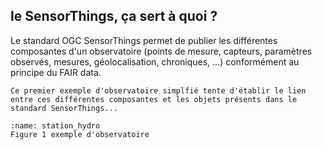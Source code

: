 ## le SensorThings, ça sert à quoi ?
Le standard OGC SensorThings permet de publier les différentes composantes d'un observatoire (points de mesure, capteurs, paramètres observés, mesures, géolocalisation, chroniques, ...) conformément au principe du FAIR data. 

```{note}
Ce premier exemple d'observatoire simplfié tente d'établir le lien entre ces différentes composantes et les objets présents dans le standard SensorThings... 
```

```{figure} img/station_hydro_1.png
:name: station_hydro
Figure 1 exemple d'observatoire
```
